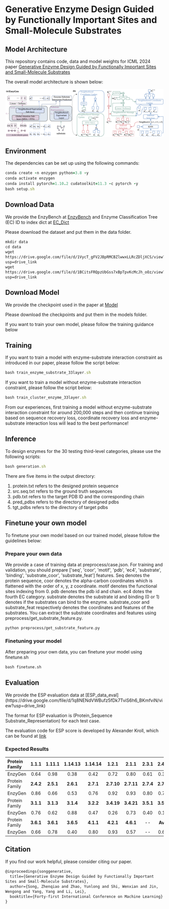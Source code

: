 <h1>Generative Enzyme Design Guided by Functionally Important Sites and Small-Molecule Substrates</h1>

<h2>Model Architecture</h2>

This repository contains code, data and model weights for ICML 2024 paper [Generative Enzyme Design Guided by Functionally Important Sites and Small-Molecule Substrates](https://openreview.net/pdf/b349f5504ef1e6143231064979e2e96feaf5a6a9.pdf)

The overall model architecture is shown below:

![image](./enzygen_overview.png)


<h2>Environment</h2>
The dependencies can be set up using the following commands:

```ruby
conda create -n enzygen python=3.8 -y 
conda activate enzygen 
conda install pytorch=1.10.2 cudatoolkit=11.3 -c pytorch -y 
bash setup.sh 
```

<h2>Download Data</h2>

We provide the EnzyBench at [EnzyBench](https://drive.google.com/file/d/1VycT_gFV2JBpRMCBZlwwxLLRcZDljXCS/view?usp=drive_link) 
 and Enzyme Classification Tree (EC) ID to index dict at [EC_Dict](https://drive.google.com/file/d/1BCitsFRQpzUbGss7xBpTpvKcMcJh_oOz/view?usp=drive_link)

Please download the dataset and put them in the data folder.

```angular2html
mkdir data 
cd data 
wget https://drive.google.com/file/d/1VycT_gFV2JBpRMCBZlwwxLLRcZDljXCS/view?usp=drive_link
wget https://drive.google.com/file/d/1BCitsFRQpzUbGss7xBpTpvKcMcJh_oOz/view?usp=drive_link
```

<h2>Download Model</h2>

We provide the checkpoint used in the paper at [Model](https://drive.google.com/file/d/1J017IloeycjTucovPncg-URMhnHr-jie/view?usp=drive_link) 


Please download the checkpoints and put them in the models folder.

If you want to train your own model, please follow the training guidance below

<h2>Training</h2>
If you want to train a model with enzyme-substrate interaction constraint as introduced in our paper, please follow the script below:

```ruby
bash train_enzyme_substrate_33layer.sh
```

If you want to train a model without enzyme-substrate interaction constraint, please follow the script below:

```ruby
bash train_cluster_enzyme_33layer.sh
```

From our experiences, first training a model without enzyme-substrate interaction constraint for around 200,000 steps and then continue training based on sequence recovery loss, coordinate recovery loss and enzyme-substrate interaction loss will lead to the best performance!

<h2>Inference</h2>
To design enzymes for the 30 testing third-level categories, please use the following scripts:

```ruby
bash generation.sh
```

There are five items in the output directory:

1. protein.txt refers to the designed protein sequence
2. src.seq.txt refers to the ground truth sequences
3. pdb.txt refers to the target PDB ID and the corresponding chain
4. pred_pdbs refers to the directory of designed pdbs
5. tgt_pdbs refers to the directory of target pdbs

<h2>Finetune your own model</h2>
To finetune your own model based on our trained model, please follow the guidelines below:

<h3>Prepare your own data</h3>
We provide a case of training data at preprocess/case.json. For training and validation, you should prepare ['seq', 'coor', 'motif', 'pdb', 'ec4', 'substrate', 'binding', 'substrate_coor', 'substrate_feat'] features. Seq denotes the protein sequence, coor denotes the alpha-carbon coordinates which is flattened with the order of x, y, z coordinate.
motif denotes the functional sites indexing from 0. pdb denotes the pdb id and chain. ec4 dotes the fourth EC category.
substrate denotes the substrate id and binding (0 or 1) denotes if the substrates can bind to the enzyme.
substrate_coor and substrate_feat respectively denotes the coordinates and features of the substrates.
You can extract the substrate coordinates and features using preprocess/get_substrate_feature.py.

```markdown
python preprocess/get_substrate_feature.py
```

<h3>Finetuning your model</h3>
After preparing your own data, you can finetune your model using finetune.sh

```markdown
bash finetune.sh
```

<h2>Evaluation</h2>
We provide the ESP evaluation data at [ESP_data_eval](https://drive.google.com/file/d/1q8NENdVWBufz5fDk7TviS6h6_BKmfviN/view?usp=drive_link)

The format for ESP evaluation is (Protein_Sequence Substrate_Representation) for each test case.

The evaluation code for ESP score is developed by Alexander Kroll, which can be found at [link](https://github.com/AlexanderKroll/ESP_prediction_function/tree/main)

<h3>Expected Results</h3>

| Protein Family |   1.1.1   |  1.11.1   |  1.14.13  |  1.14.14  |   1.2.1    |   2.1.1    |   2.3.1   |   2.4.1   |
|:---------------|:---------:|:---------:|:---------:|:---------:|:----------:|:----------:|:---------:|:---------:|
| EnzyGen        |   0.64    |   0.98    |   0.38    |   0.42    |    0.72    |    0.80    |   0.61    |   0.38    |
| Protein Family | **2.4.2** | **2.5.1** | **2.6.1** | **2.7.1** | **2.7.10** | **2.7.11** | **2.7.4** | **2.7.7** |
| EnzyGen        |   0.86    |   0.66    |   0.53    |   0.76    |    0.92    |    0.93    |   0.80    |   0.79    |
| Protein Family | **3.1.1** | **3.1.3** | **3.1.4** | **3.2.2** | **3.4.19** | **3.4.21** | **3.5.1** | **3.5.2** |
| EnzyGen        |   0.76    |   0.62    |   0.88    |   0.47    |    0.26    |    0.73    |   0.40    |   0.14    |
| Protein Family | **3.6.1** | **3.6.1** | **3.6.5** | **4.1.1** | **4.2.1**  | **4.6.1**  |    --     |  **Avg**  |
| EnzyGen        |   0.66    |   0.78    |   0.40    |   0.80    |    0.93    |    0.57    |    --     |   0.65    |


<h2>Citation</h2>
If you find our work helpful, please consider citing our paper.

```
@inproceedings{songgenerative,
  title={Generative Enzyme Design Guided by Functionally Important Sites and Small-Molecule Substrates},
  author={Song, Zhenqiao and Zhao, Yunlong and Shi, Wenxian and Jin, Wengong and Yang, Yang and Li, Lei},
  booktitle={Forty-first International Conference on Machine Learning}
}
```
